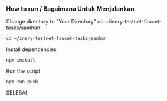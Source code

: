  ### How to run / Bagaimana Untuk Menjalankan

Change directory to "Your Directory"
cd ~/inery-testnet-faucet-tasks/samhan

```shell
cd ~/inery-testnet-faucet-tasks/samhan
```

Install dependencies

```shell
npm install
```

Run the script

```
npm run push
```
SELESAI
